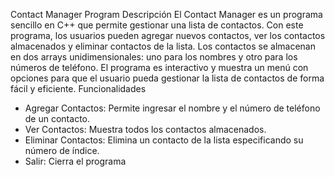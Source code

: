 Contact Manager Program
Descripción
El Contact Manager es un programa sencillo en C++ que permite gestionar una lista de contactos. Con este programa, los usuarios pueden agregar nuevos contactos, ver los contactos almacenados y eliminar contactos de la lista. Los contactos se almacenan en dos arrays unidimensionales: uno para los nombres y otro para los números de teléfono. El programa es interactivo y muestra un menú con opciones para que el usuario pueda gestionar la lista de contactos de forma fácil y eficiente.
Funcionalidades
* Agregar Contactos: Permite ingresar el nombre y el número de teléfono de un contacto.
* Ver Contactos: Muestra todos los contactos almacenados.
* Eliminar Contactos: Elimina un contacto de la lista especificando su número de índice.
* Salir: Cierra el programa
